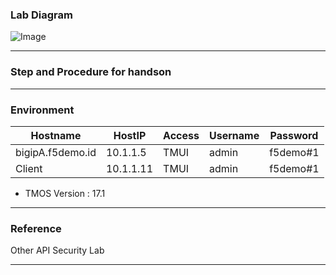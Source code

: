 ### Lab Diagram

![Image](https://github.com/user-attachments/assets/35e5a105-44b4-42cd-a4fc-e0513df47be9)

---
### Step and Procedure for handson



---
### Environment

| Hostname           | HostIP     | Access  | Username | Password     |
|--------------------|------------|---------|----------|--------------|
| bigipA.f5demo.id   | 10.1.1.5   | TMUI    | admin    | f5demo#1     |
| Client             | 10.1.1.11  | TMUI    | admin    | f5demo#1     |


- TMOS Version : 17.1


---

### Reference

Other API Security Lab

---
